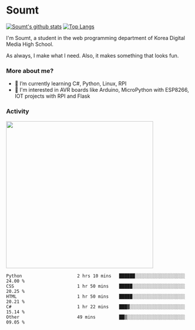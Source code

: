 # Soumt
[![Soumt's github stats](https://github-readme-stats.vercel.app/api?username=soumt-r)](https://github.com/anuraghazra/github-readme-stats)
[![Top Langs](https://github-readme-stats.vercel.app/api/top-langs/?username=soumt-r&layout=compact)](https://github.com/anuraghazra/github-readme-stats)

I'm Soumt, a student in the web programming department of Korea Digital Media High School.

As always, I make what I need. Also, it makes something that looks fun.

### More about me?
- 🌱 I’m currently learning C#, Python, Linux, RPI
- :pushpin: I'm interested in AVR boards like Arduino, MicroPython with ESP8266, IOT projects with RPI and Flask


### Activity
<img height="400" img src="https://wakatime.com/share/@soumt_r/0e4d0df5-374b-4c75-8ddb-57d54d739f69.svg"></img>

<!--START_SECTION:waka-->

```text
Python                     2 hrs 10 mins   ██████░░░░░░░░░░░░░░░░░░░   24.00 %
CSS                        1 hr 50 mins    █████░░░░░░░░░░░░░░░░░░░░   20.25 %
HTML                       1 hr 50 mins    █████░░░░░░░░░░░░░░░░░░░░   20.21 %
C#                         1 hr 22 mins    ███▓░░░░░░░░░░░░░░░░░░░░░   15.14 %
Other                      49 mins         ██▒░░░░░░░░░░░░░░░░░░░░░░   09.05 %
```

<!--END_SECTION:waka-->

